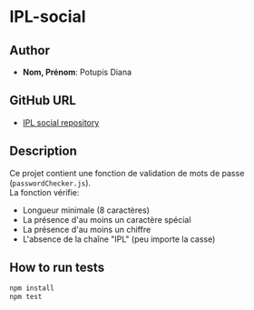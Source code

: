 # IPL-social

## Author
- **Nom, Prénom**: Potupis Diana

## GitHub URL
- [IPL social repository](https://github.com/diana-potupis-vinci/IPL-social.git)

## Description
Ce projet contient une fonction de validation de mots de passe (`passwordChecker.js`).  
La fonction vérifie:
- Longueur minimale (8 caractères)
- La présence d'au moins un caractère spécial
- La présence d'au moins un chiffre
- L'absence de la chaîne "IPL" (peu importe la casse)

## How to run tests
```bash
npm install
npm test